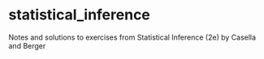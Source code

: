 # statistical_inference
Notes and solutions to exercises from Statistical Inference (2e) by Casella and Berger
